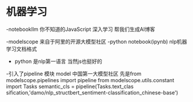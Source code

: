 # 机器学习

-notebookllm
你不知道的JavaScript 深入学习
帮我们生成AI博客

-modelscope
 来自于阿里的开源大模型社区
-python notebook(ipynb)
 nlp机器学习文档格式



- python
  是nlp第一语言
  当然js也挺好的


-引入了pipeline 模块
 model 中国第一大模型社区
 先是from modelscope.pipelines import pipeline 
    from modelscope.utils.constant import Tasks
    semantic_cls = pipeline(Tasks.text_clas  sification,'damo/nlp_structbert_sentiment-classification_chinese-base')